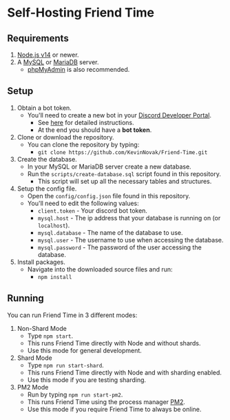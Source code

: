 # Self-Hosting Friend Time

## Requirements

1. [Node.js v14](https://nodejs.org/) or newer.
2. A [MySQL](https://www.mysql.com/) or [MariaDB](https://mariadb.org/) server.
    * [phpMyAdmin](https://www.phpmyadmin.net/) is also recommended.

## Setup

1. Obtain a bot token.
    * You'll need to create a new bot in your [Discord Developer Portal](https://discordapp.com/developers/applications/).
        * See [here](https://www.writebots.com/discord-bot-token/) for detailed instructions.
        * At the end you should have a **bot token**.
2. Clone or download the repository.
    * You can clone the repository by typing:
        * `git clone https://github.com/KevinNovak/Friend-Time.git`
3. Create the database.
    * In your MySQL or MariaDB server create a new database.
    * Run the `scripts/create-database.sql` script found in this repository.
        * This script will set up all the necessary tables and structures.
4. Setup the config file.
    * Open the `config/config.json` file found in this repository.
    * You'll need to edit the following values:
        * `client.token` - Your discord bot token.
        * `mysql.host` - The ip address that your database is running on (or `localhost`).
        * `mysql.database` - The name of the database to use.
        * `mysql.user` - The username to use when accessing the database.
        * `mysql.password` - The password of the user accessing the database.
5. Install packages.
    * Navigate into the downloaded source files and run:
        * `npm install`

## Running

You can run Friend Time in 3 different modes:

1. Non-Shard Mode
    * Type `npm start`.
    * This runs Friend Time directly with Node and without shards.
    * Use this mode for general development.
2. Shard Mode
    * Type `npm run start-shard`.
    * This runs Friend Time directly with Node and with sharding enabled.
    * Use this mode if you are testing sharding.
3. PM2 Mode
    * Run by typing `npm run start-pm2`.
    * This runs Friend Time using the process manager [PM2](https://pm2.keymetrics.io/).
    * Use this mode if you require Friend Time to always be online.
